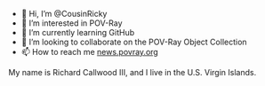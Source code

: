 - 👋 Hi, I’m @CousinRicky
- 👀 I’m interested in POV-Ray
- 🌱 I’m currently learning GitHub
- 💞️ I’m looking to collaborate on the POV-Ray Object Collection
- 📫 How to reach me [news.povray.org](https://news.povray.org/)

My name is Richard Callwood III, and I live in the U.S. Virgin Islands.

<!---
CousinRicky/CousinRicky is a ✨ special ✨ repository because its `README.md` (this file) appears on your GitHub profile.
You can click the Preview link to take a look at your changes.
--->
